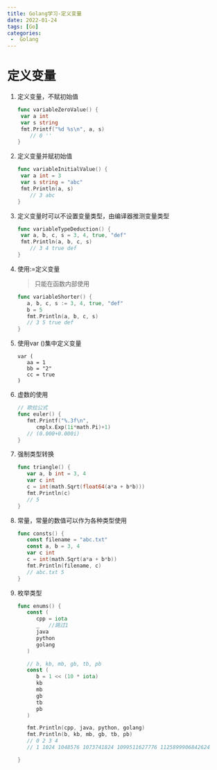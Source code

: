```yaml
---
title: Golang学习-定义变量
date: 2022-01-24
tags: [Go]
categories:
 -  Golang 
---
```


# 定义变量

1. 定义变量，不赋初始值

   ```go
   func variableZeroValue() {
   	var a int
   	var s string
   	fmt.Printf("%d %s\n", a, s)
       // 0 ''
   }
   ```

   

2. 定义变量并赋初始值

   ```go
   func variableInitialValue() {
   	var a int = 3
   	var s string = "abc"
   	fmt.Println(a, s)
       // 3 abc
   }
   ```

   

3. 定义变量时可以不设置变量类型，由编译器推测变量类型

   ```go
   func variableTypeDeduction() {
   	var a, b, c, s = 3, 4, true, "def"
   	fmt.Println(a, b, c, s)
       // 3 4 true def
   }
   ```

4. 使用:=定义变量

   > 只能在函数内部使用

   ```go
   func variableShorter() {
      a, b, c, s := 3, 4, true, "def"
      b = 5
      fmt.Println(a, b, c, s)
      // 3 5 true def
   }
   ```

5. 使用var ()集中定义变量

   ```
   var (
      aa = 1
      bb = "2"
      cc = true
   )
   ```

6. 虚数的使用

   ```go
   // 欧拉公式
   func euler() {
      fmt.Printf("%.3f\n",
         cmplx.Exp(1i*math.Pi)+1)
      // (0.000+0.000i)
   }
   ```

7. 强制类型转换

   ```go
   func triangle() {
      var a, b int = 3, 4
      var c int
      c = int(math.Sqrt(float64(a*a + b*b)))
      fmt.Println(c)
      // 5
   }
   ```

8. 常量，常量的数值可以作为各种类型使用

   ```go
   func consts() {
      const filename = "abc.txt"
      const a, b = 3, 4
      var c int
      c = int(math.Sqrt(a*a + b*b))
      fmt.Println(filename, c)
      // abc.txt 5
   }
   ```

9. 枚举类型

   ```go
   func enums() {
      const (
         cpp = iota
         _   //跳过1
         java
         python
         golang
      )
   
      // b, kb, mb, gb, tb, pb
      const (
         b = 1 << (10 * iota)
         kb
         mb
         gb
         tb
         pb
      )
   
      fmt.Println(cpp, java, python, golang)
      fmt.Println(b, kb, mb, gb, tb, pb)
      // 0 2 3 4
      // 1 1024 1048576 1073741824 1099511627776 1125899906842624
   
   }
   ```

   


